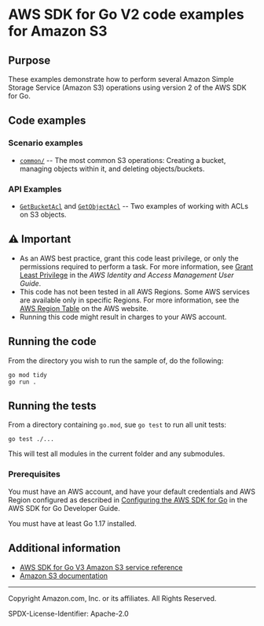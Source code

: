 # AWS SDK for Go V2 code examples for Amazon S3

## Purpose

These examples demonstrate how to perform several Amazon Simple Storage Service 
(Amazon S3) operations using version 2 of the AWS SDK for Go.

## Code examples

### Scenario examples
* [`common/`](common/) -- The most common S3 operations: Creating a bucket, managing objects within it, and deleting objects/buckets.

### API Examples
- [`GetBucketAcl`](GetBucketAcl/) and [`GetObjectAcl`](GetObjectAcl/) -- Two examples of working with ACLs on S3 objects.



## ⚠ Important

- As an AWS best practice, grant this code least privilege, or only the 
  permissions required to perform a task. For more information, see 
  [Grant Least Privilege](https://docs.aws.amazon.com/IAM/latest/UserGuide/best-practices.html#grant-least-privilege) 
  in the *AWS Identity and Access Management 
  User Guide*.
- This code has not been tested in all AWS Regions. Some AWS services are 
  available only in specific Regions. For more information, see the 
  [AWS Region Table](https://aws.amazon.com/about-aws/global-infrastructure/regional-product-services/)
  on the AWS website.
- Running this code might result in charges to your AWS account.


## Running the code

From the directory you wish to run the sample of, do the following:

```
go mod tidy
go run .
```

## Running the tests

From a directory containing `go.mod`, sue `go test` to run all unit tests:

```
go test ./...
```

This will test all modules in the current folder and any submodules.

### Prerequisites

You must have an AWS account, and have your default credentials and AWS Region
configured as described in
[Configuring the AWS SDK for Go](https://docs.aws.amazon.com/sdk-for-go/v1/developer-guide/configuring-sdk.html)
in the AWS SDK for Go Developer Guide.

You must have at least Go 1.17 installed. 

## Additional information

- [AWS SDK for Go V3 Amazon S3 service reference](https://pkg.go.dev/github.com/aws/aws-sdk-go-v2/service/s3)
- [Amazon S3 documentation](https://docs.aws.amazon.com/s3)

---


Copyright Amazon.com, Inc. or its affiliates. All Rights Reserved.

SPDX-License-Identifier: Apache-2.0
